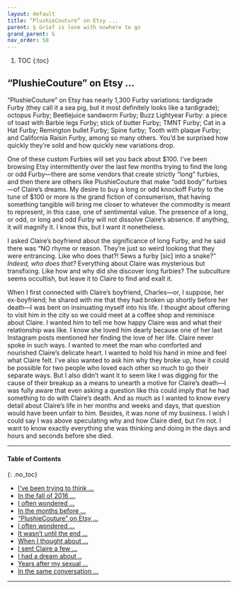 ```yaml
---
layout: default
title: “PlushieCouture” on Etsy ...    
parent: § Grief is love with nowhere to go
grand_parent: G 
nav_order: 50 
---
```

<style>
.dont-break-out {
  /* These are technically the same, but use both */
  overflow-wrap: break-word;
  word-wrap: break-word;

     -ms-word-break: break-all;
  /* This is the dangerous one in WebKit, as it breaks things wherever */
  word-break: break-all;
  /* Instead use this non-standard one: */
  word-break: break-word;
}

.youtube-container {
    position: relative;
    width: 100%;
    height: 0;
    padding-bottom: 56.25%;
}
.youtube-video {
    position: absolute;
    top: 0;
    left: 0;
    width: 100%;
    height: 100%;
}

</style>

<div class="dont-break-out" markdown="1">

1. TOC
{:toc}

## “PlushieCouture” on Etsy ...  

“PlushieCouture” on Etsy has nearly 1,300 Furby variations: tardigrade Furby (they call it a sea pig, but it most definitely looks like a tardigrade); octopus Furby; Beetlejuice sandworm Furby; Buzz Lightyear Furby: a piece of toast with Barbie legs Furby; stick of butter Furby; TMNT Furby; Cat in a Hat Furby; Remington bullet Furby; Spine furby; Tooth with plaque Furby; and California Raisin Furby, among so many others. You’d be surprised how quickly they’re sold and how quickly new variations drop.

One of these custom Furbies will set you back about $100. I’ve been browsing Etsy intermittently over the last few months trying to find the long or odd Furby—there are some vendors that create strictly “long” furbies, and then there are others like PlushieCouture that make “odd body” furbies—of Claire’s dreams. My desire to buy a long or odd knockoff Furby to the tune of $100 or more is the grand fiction of consumerism, that having something tangible will bring me closer to whatever the commodity is meant to represent, in this case, one of sentimental value. The presence of a long, or odd, or long and odd Furby will not dissolve Claire’s absence. If anything, it will magnify it. I know this, but I want it nonetheless.

I asked Claire’s boyfriend about the significance of long Furby, and he said there was “NO rhyme or reason. They’re just so weird looking that they were entrancing. Like who does that?! Sews a furby [sic] into a snake?” *Indeed, who does that?* Everything about Claire was mysterious but transfixing. Like how and why did she discover long furbies? The subculture seems occultish, but leave it to Claire to find and exalt it.

When I first connected with Claire’s boyfriend, Charles—or, I suppose, her ex-boyfriend; he shared with me that they had broken up shortly before her death—I was bent on insinuating myself into his life. I thought about offering to visit him in the city so we could meet at a coffee shop and reminisce about Claire. I wanted him to tell me how happy Claire was and what their relationship was like. I know she loved him dearly because one of her last Instagram posts mentioned her finding the love of her life. Claire never spoke in such ways. I wanted to meet the man who comforted and nourished Claire’s delicate heart. I wanted to hold his hand in mine and feel what Claire felt. I’ve also wanted to ask him why they broke up, how it could be possible for two people who loved each other so much to go their separate ways. But I also didn’t want it to seem like I was digging for the cause of their breakup as a means to unearth a motive for Claire’s death—I was fully aware that even asking a question like this could imply that he had something to do with Claire’s death. And as much as I wanted to know every detail about Claire’s life in her months and weeks and days, that question would have been unfair to him. Besides, it was none of my business. I wish I could say I was above speculating why and how Claire died, but I’m not. I want to know exactly everything she was thinking and doing in the days and hours and seconds before she died.

***

#### Table of Contents
{: .no_toc}

<ul><li> <a href="/docs/behavior/grief-is-love-with-nowhere-to-go-1/">I’ve been trying to think ...</a></li><li> <a href="/docs/behavior/grief-is-love-with-nowhere-to-go-2/">In the fall of 2016 ...</a></li><li> <a href="/docs/behavior/grief-is-love-with-nowhere-to-go-3/">I often wondered ...</a></li><li> <a href="/docs/behavior/grief-is-love-with-nowhere-to-go-4/">In the months before ...</a></li><li> <a href="/docs/behavior/grief-is-love-with-nowhere-to-go-5/">“PlushieCouture” on Etsy ...</a></li><li> <a href="/docs/behavior/grief-is-love-with-nowhere-to-go-6/">I often wondered ...</a></li><li> <a href="/docs/behavior/grief-is-love-with-nowhere-to-go-7/">It wasn’t until the end ...</a></li><li> <a href="/docs/behavior/grief-is-love-with-nowhere-to-go-8/">When I thought about ...</a></li><li> <a href="/docs/behavior/grief-is-love-with-nowhere-to-go-9/">I sent Claire a few ...</a></li><li> <a href="/docs/behavior/grief-is-love-with-nowhere-to-go-10/">I had a dream about ..</a></li><li> <a href="/docs/behavior/grief-is-love-with-nowhere-to-go-11/">Years after my sexual ...</a></li><li> <a href="/docs/behavior/grief-is-love-with-nowhere-to-go-12/">In the same conversation ...</a></li></ul>

***

</div>
